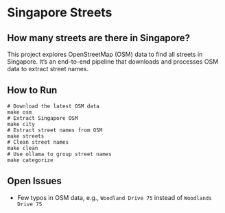 # Singapore Streets

## How many streets are there in Singapore?

This project explores OpenStreetMap (OSM) data to find all streets in Singapore. It’s an end-to-end pipeline that downloads and processes OSM data to extract street names.

## How to Run

```
# Download the latest OSM data
make osm
# Extract Singapore OSM
make city
# Extract street names from OSM
make streets
# Clean street names
make clean
# Use ollama to group street names
make categorize
```

## Open Issues

- Few typos in OSM data, e.g., `Woodland Drive 75` instead of `Woodlands Drive 75`